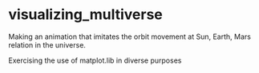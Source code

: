# visualizing_multiverse
Making an animation that imitates the orbit movement at Sun, Earth, Mars relation in the universe.

Exercising the use of matplot.lib in diverse purposes
